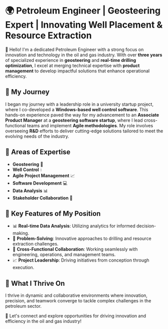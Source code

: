 # 🌍 Petroleum Engineer | Geosteering Expert | Innovating Well Placement & Resource Extraction

👋 Hello! I'm a dedicated Petroleum Engineer with a strong focus on innovation and technology in the oil and gas industry. With over **three years** of specialized experience in **geosteering** and **real-time drilling optimization**, I excel at merging technical expertise with **product management** to develop impactful solutions that enhance operational efficiency.

## 🚀 My Journey

I began my journey with a leadership role in a university startup project, where I co-developed a **Windows-based well control software**. This hands-on experience paved the way for my advancement to an **Associate Product Manager** at a **geosteering software startup**, where I lead cross-functional teams and implement **Agile methodologies**. My role involves overseeing **R&D** efforts to deliver cutting-edge solutions tailored to meet the evolving needs of the industry.

## 🔑 Areas of Expertise

- **Geosteering** 🔄
- **Well Control** 💧
- **Agile Project Management** 📈
- **Software Development** 💻
- **Data Analysis** 📊
- **Stakeholder Collaboration** 🤝

## 🔖 Key Features of My Position

- 📊 **Real-time Data Analysis**: Utilizing analytics for informed decision-making.
- 🔧 **Problem-Solving**: Innovative approaches to drilling and resource extraction challenges.
- 🤝 **Cross-Functional Collaboration**: Working seamlessly with engineering, operations, and management teams.
- 📈 **Project Leadership**: Driving initiatives from conception through execution.

  
## 🌟 What I Thrive On

I thrive in dynamic and collaborative environments where innovation, precision, and teamwork converge to tackle complex challenges in the petroleum sector. 

🤝 Let's connect and explore opportunities for driving innovation and efficiency in the oil and gas industry!
